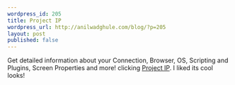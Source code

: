 ```yaml
---
wordpress_id: 205
title: Project IP
wordpress_url: http://anilwadghule.com/blog/?p=205
layout: post
published: false
---
```

<img alt="" src="http://img122.imageshack.us/img122/4281/projectipgif6ng.gif" border="0" /><br />Get detailed information about your Connection, Browser, OS, Scripting and Plugins, Screen Properties and more! clicking <a href="http://projectip.com/">Project IP</a>. I liked its cool looks!
